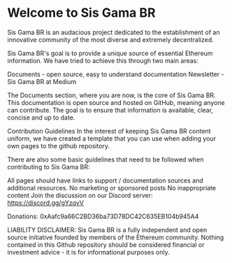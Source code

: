 # Welcome to Sis Gama BR

Sis Gama BR is an audacious project dedicated to the establishment of an innovative community of the most diverse and extremely decentralized.

Sis Gama BR's goal is to provide a unique source of essential Ethereum information. We have tried to achieve this through two main areas:

Documents - open source, easy to understand documentation
Newsletter - Sis Gama BR at Medium

The Documents section, where you are now, is the core of Sis Gama BR. This documentation is open source and hosted on GitHub, meaning anyone can contribute. The goal is to ensure that information is available, clear, concise and up to date.

Contribution Guidelines
In the interest of keeping Sis Gama BR content uniform, we have created a template that you can use when adding your own pages to the github repository.

There are also some basic guidelines that need to be followed when contributing to Sis Gama BR:

All pages should have links to support / documentation sources and additional resources.
No marketing or sponsored posts
No inappropriate content
Join the discussion on our Discord server: https://discord.gg/gYzqvV

Donations: 0xAafc9a66C2BD36ba73D78DC42C635EB104b945A4

LIABILITY DISCLAIMER: Sis Gama BR is a fully independent and open source initiative founded by members of the Ethereum community. Nothing contained in this Github repository should be considered financial or investment advice - it is for informational purposes only.
